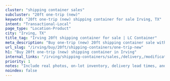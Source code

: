 ```yaml
---
cluster: "shipping container sales"
subcluster: "20ft one-trip (new)"
keyword: "20ft one-trip (new) shipping container for sale Irving, TX"
intent: "Transactional-Local"
page_type: "Location-Product"
city: "Irving, TX"
title_tag: "Irving 20ft shipping container for sale | LC Container"
meta_description: "Buy one-trip (new) 20ft shipping container sale with local delivery in Irving, TX. LC Container — local Since 2003. Request a fast quote today."
url_slug: "/irving/buy/20ft/shipping-containers/one-trip-new"
h1: "Buy 20ft one-trip (new) shipping container in Irving"
internal_links: "/irving/shipping-containers/sales,/delivery,/modifications"
priority: 1
notes: "Include real photos, on-lot inventory, delivery lead times, and financing info."
noindex: false
---
```


<!-- TODO: Add unique city/inventory copy, images, and internal links here. -->
